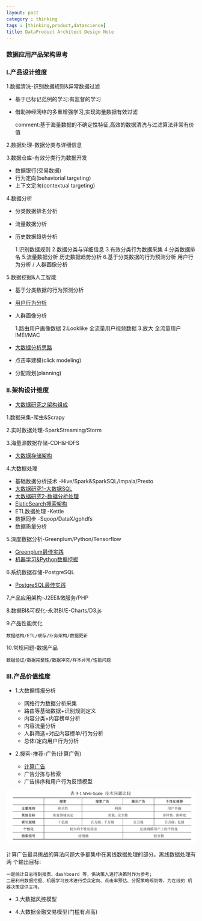 ```yaml
---
layout: post
category : thinking
tags : [thinking,product,datascience]
title: DataProduct Architect Design Note
---
```


### 数据应用产品架构思考

### I.产品设计维度

1.数据清洗-识别数据规则&异常数据过滤

- 基于已标记范例的学习:有监督的学习
- 借助神经网络的多重增强学习,实现海量数据有效过滤

	comment:基于海量数据的不确定性特征,高效的数据清洗与过滤算法非常有价值

2.数据处理-数据分类与详细信息

3.数据仓库-有效分类行为数据开发

- 数据银行(交易数据)
- 行为定向(behaviorial targeting)
- 上下文定向(contextual targeting)

4.数据分析

- 分类数据排名分析
- 流量数据分析
- 历史数据趋势分析

	1.识别数据规则
	2.数据分类与详细信息
	3.有效分类行为数据采集
	4.分类数据排名
	5.流量数据分析
	历史数据趋势分析
	6.基于分类数据的行为预测分析
	用户行为分析 / 人群画像分析


5.数据挖掘&人工智能

- 基于分类数据的行为预测分析
- [用户行为分析](2017-05-30-postgresql-best-practice-note.md)
- 人群画像分析

	1.路由用户画像数据
	2.Looklike 全流量用户视频数据
	3.放大 全流量用户IMEI/MAC

- [大数据分析思路](2015-11-08-bigdata-analysis-thinking.md)
- 点击率建模(click modeling)
- 分配规划(planning)

### II.架构设计维度

- [大数据研究之架构组成](2017-07-27-bigdata-research-architect-build.md)

1.数据采集-爬虫&Scrapy

2.实时数据处理-SparkStreaming/Storm

3.海量源数据存储-CDH&HDFS

- [大数据存储架构](2017-01-22-bigdata-database-architect-research-note.md)

4.大数据处理

- 基础数据分析技术 -Hive/Spark&SparkSQL/Impala/Presto
- [大数据研究1-大数据SQL](2017-07-28-bigdata-research1-sql-design.md)
- [大数据研究2-数据分析处理](2017-07-28-bigdata-research2-bigdata-development.md)
- [ElaticSearch搜索架构](2017-01-06-elasticsearch-search-engine-architect-note.md)
- ETL数据处理 -Kettle
- 数据同步 -Sqoop/DataX/gphdfs
- 数据质量分析

5.深度数据分析-Greenplum/Python/Tensorflow

- [Greenplum最佳实践](2017-05-28-greenplum-best-practice-note.md)
- [机器学习&Python数据挖掘](2017-10-16-ml-python-data-analysis-note.md)

6.系统数据存储-PostgreSQL

- [PostgreSQL最佳实践](2017-05-30-postgresql-best-practice-note.md)

7.产品应用架构-J2EE&微服务/PHP

8.数据BI&可视化-永洪BI/E-Charts/D3.js

9.产品性能优化

	数据结构/ETL/缓存/业务架构/数据更新

10.常规问题-数据产品

	数据验证/数据完整性/数据冲突/样本异常/性能问题


### III.产品价值维度

* 1.大数据情报分析

	- 网络行为数据分析采集
	- 路由等基础数据+识别规则定义
	- 内容分类+内容榜单分析
	- 内容流量分析
	- 人群筛选+对应内容榜单/行为分析
	- 总体/定向用户行为分析

* 2.搜索-推荐-广告(计算广告)

	- [计算广告](2017-07-01-compute-adverting-note.md)
	- 广告分拣与检索
	- 广告排序和用户行为反馈模型

![web_adver](_includes/web_adver_map.png)

计算广告最具挑战的算法问题大多都集中在离线数据处理的部分。离线数据处理有两 个输出目标:

	一是统计日志得到报表、dashboard 等，供决策人进行决策时作为参考;
	二是利用数据挖掘、机器学习技术进行受众定向、点击率预估、分配策略规划等，为在线的 机器决策提供支持。

* 3.大数据风控模型

* 4.大数据金融交易模型(门槛有点高)

